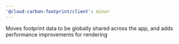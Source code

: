 ```yaml
---
'@cloud-carbon-footprint/client': minor
---
```


Moves footprint data to be globally shared across the app, and adds performance improvements for rendering
